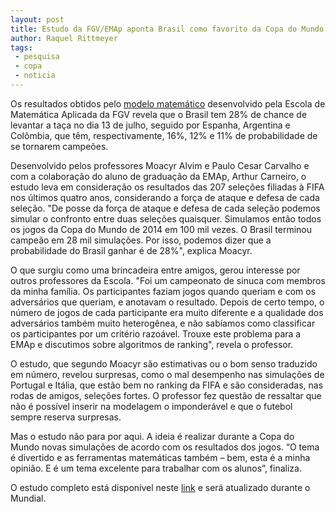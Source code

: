 ```yaml
---
layout: post
title: Estudo da FGV/EMAp aponta Brasil como favorito da Copa do Mundo 2014
author: Raquel Rittmeyer
tags:
 - pesquisa
 - copa
 - noticia
---
```


Os resultados obtidos pelo
[modelo matemático](http://emap.fgv.br/copa-2014/) desenvolvido pela
Escola de Matemática Aplicada da FGV revela que o Brasil tem 28% de
chance de levantar a taça no dia 13 de julho, seguido por Espanha,
Argentina e Colômbia, que têm, respectivamente, 16%, 12% e 11% de
probabilidade de se tornarem campeões.

Desenvolvido pelos professores Moacyr Alvim e Paulo Cesar Carvalho e
com a colaboração do aluno de graduação da EMAp, Arthur Carneiro, o
estudo leva em consideração os resultados das 207 seleções filiadas à
FIFA nos últimos quatro anos, considerando a força de ataque e defesa
de cada seleção. "De posse da força de ataque e defesa de cada seleção
podemos simular o confronto entre duas seleções quaisquer. Simulamos
então todos os jogos da Copa do Mundo de 2014 em 100 mil vezes.  O
Brasil terminou campeão em 28 mil simulações. Por isso, podemos dizer
que a probabilidade do Brasil ganhar é de 28%", explica Moacyr.

O que surgiu como uma brincadeira entre amigos, gerou interesse por
outros professores da Escola. "Foi um campeonato de sinuca com membros
da minha família.  Os participantes faziam jogos quando queriam e com
os adversários que queriam, e anotavam o resultado.  Depois de certo
tempo, o número de jogos de cada participante era muito diferente e a
qualidade dos adversários também muito heterogênea, e não sabíamos
como classificar os participantes por um critério razoável. Trouxe
este problema para a EMAp e discutimos sobre algoritmos de ranking",
revela o professor.

O estudo, que segundo Moacyr são estimativas ou o bom senso traduzido
em número, revelou surpresas, como o mal desempenho nas simulações de
Portugal e Itália, que estão bem no ranking da FIFA e são
consideradas, nas rodas de amigos, seleções fortes. O professor fez
questão de ressaltar que não é possível inserir na modelagem o
imponderável e que o futebol sempre reserva surpresas.

Mas o estudo não para por aqui. A ideia é realizar durante a Copa do
Mundo novas simulações de acordo com os resultados dos jogos. “O tema
é divertido e as ferramentas matemáticas também – bem, esta é a minha
opinião. E é um tema excelente para trabalhar com os alunos”,
finaliza.

O estudo completo está disponível neste
[link](http://emap.fgv.br/copa-2014/) e será atualizado durante o
Mundial.

